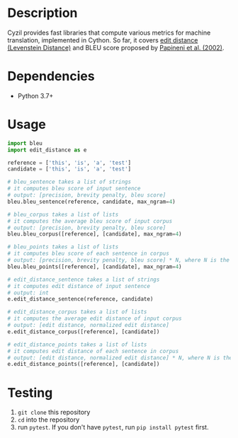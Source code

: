 # Description

Cyzil provides fast libraries that compute various metrics for machine translation, implemented in Cython.
So far, it covers [edit distance (Levenstein Distance)](https://en.wikipedia.org/wiki/Levenshtein_distance) and BLEU score proposed by [Papineni et al. (2002)](https://www.aclweb.org/anthology/P02-1040.pdf).

# Dependencies
* Python 3.7+

# Usage

``` python
import bleu
import edit_distance as e

reference = ['this', 'is', 'a', 'test']
candidate = ['this', 'is', 'a', 'test']

# bleu_sentence takes a list of strings
# it computes bleu score of input sentence
# output: [precision, brevity penalty, bleu score]
bleu.bleu_sentence(reference, candidate, max_ngram=4)

# bleu_corpus takes a list of lists
# it computes the average bleu score of input corpus
# output: [precision, brevity penalty, bleu score]
bleu.bleu_corpus([reference], [candidate], max_ngram=4)

# bleu_points takes a list of lists
# it computes bleu score of each sentence in corpus
# output: [precision, brevity penalty, bleu score] * N, where N is the number of points
bleu.bleu_points([reference], [candidate], max_ngram=4)

# edit_distance_sentence takes a list of strings
# it computes edit distance of input sentence
# output: int
e.edit_distance_sentence(reference, candidate)

# edit_distance_corpus takes a list of lists
# it computes the average edit distance of input corpus
# output: [edit distance, normalized edit distance]
e.edit_distance_corpus([reference], [candidate])

# edit_distance_points takes a list of lists
# it computes edit distance of each sentence in corpus
# output: [edit distance, normalized edit distance] * N, where N is the number of points
e.edit_distance_points([reference], [candidate])
```

# Testing

1. `git clone` this repository
1. `cd` into the repository
1. run `pytest`. If you don't have `pytest`, run `pip install pytest` first.